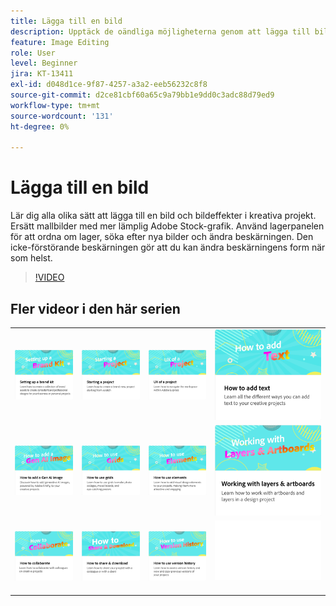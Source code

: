 ```yaml
---
title: Lägga till en bild
description: Upptäck de oändliga möjligheterna genom att lägga till bildeffekter och justeringar
feature: Image Editing
role: User
level: Beginner
jira: KT-13411
exl-id: d048d1ce-9f87-4257-a3a2-eeb56232c8f8
source-git-commit: d2ce81cbf60a65c9a79bb1e9dd0c3adc88d79ed9
workflow-type: tm+mt
source-wordcount: '131'
ht-degree: 0%

---
```


# Lägga till en bild

Lär dig alla olika sätt att lägga till en bild och bildeffekter i kreativa projekt. Ersätt mallbilder med mer lämplig Adobe Stock-grafik. Använd lagerpanelen för att ordna om lager, söka efter nya bilder och ändra beskärningen. Den icke-förstörande beskärningen gör att du kan ändra beskärningens form när som helst.

>[!VIDEO](https://video.tv.adobe.com/v/3420226?quality=12&learn=on&hidetitle=true)

## Fler videor i den här serien

<table style="table-layout:fixed">
<tr>
 <td>
      <a href="brand.md">
         <img alt="Konfigurera ett varumärkeskit" src="assets/brand.png" />
      </a>
  </td>
   <td>
      <a href="new-project.md">
         <img alt="Starta ett projekt" src="assets/starting-a-project.png" />
      </a>
  </td>
   <td>
      <a href="workspace.md">
         <img alt="Användarupplevelse för ett projekt" src="assets/workspace.png" />
      </a>
  </td>
  <td>
      <a href="text-effects.md">
         <img alt="Lägga till text" src="assets/text-effects.png" />
      </a>
  </td>
</tr>
<tr>
  <td>
      <a href="add-gen-ai-image.md">
         <img alt="Lägga till en Gen AI-bild" src="assets/gen-ai-image.png" />
      </a>
  </td>
   <td>
      <a href="grids.md">
         <img alt="Använda stödraster" src="assets/grids.png" />
      </a>
  </td>
   <td>
         <a href="add-design-assets.md">
            <img alt="Använda element" src="assets/design-assets.png" />
         </a>
   </td>
   <td>
         <a href="layers.md">
            <img alt="Arbeta med lager och ritytor" src="assets/layers.png" />
         </a>
   </td>
</tr>
<tr>
   <td>
   <a href="collaborate.md">
      <img alt="Så här samarbetar du" src="assets/collaborate.png" />
   </a>
   </td>
   <td>
   <a href="share.md">
      <img alt="Dela och hämta" src="assets/share.png" />
   </a>
   </td>
   <td>
   <a href="version-history.md">
      <img alt="Så här använder du versionshistoriken" src="assets/version-history.png" />
   </a>
   </td>
   <td>
      <img alt="Avgränsare" src="../assets/Whitespacer.png" />
      <div>
      <br>
   </td>
</tr>
</table>
